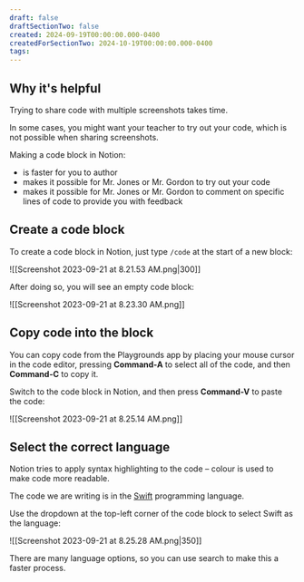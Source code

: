 ```yaml
---
draft: false
draftSectionTwo: false
created: 2024-09-19T00:00:00.000-0400
createdForSectionTwo: 2024-10-19T00:00:00.000-0400
tags:
---
```


## Why it's helpful

Trying to share code with multiple screenshots takes time.

In some cases, you might want your teacher to try out your code, which is not possible when sharing screenshots.

Making a code block in Notion:

- is faster for you to author
- makes it possible for Mr. Jones or Mr. Gordon to try out your code
- makes it possible for Mr. Jones or Mr. Gordon to comment on specific lines of code to provide you with feedback

## Create a code block

To create a code block in Notion, just type `/code` at the start of a new block:

![[Screenshot 2023-09-21 at 8.21.53 AM.png|300]]

After doing so, you will see an empty code block:

![[Screenshot 2023-09-21 at 8.23.30 AM.png]]

## Copy code into the block

You can copy code from the Playgrounds app by placing your mouse cursor in the code editor, pressing **Command-A** to select all of the code, and then **Command-C** to copy it.

Switch to the code block in Notion, and then press **Command-V** to paste the code:

![[Screenshot 2023-09-21 at 8.25.14 AM.png]]

## Select the correct language

Notion tries to apply syntax highlighting to the code – colour is used to make code more readable.

The code we are writing is in the [Swift](https://www.swift.org) programming language.

Use the dropdown at the top-left corner of the code block to select Swift as the language:

![[Screenshot 2023-09-21 at 8.25.28 AM.png|350]]

There are many language options, so you can use search to make this a faster process.

